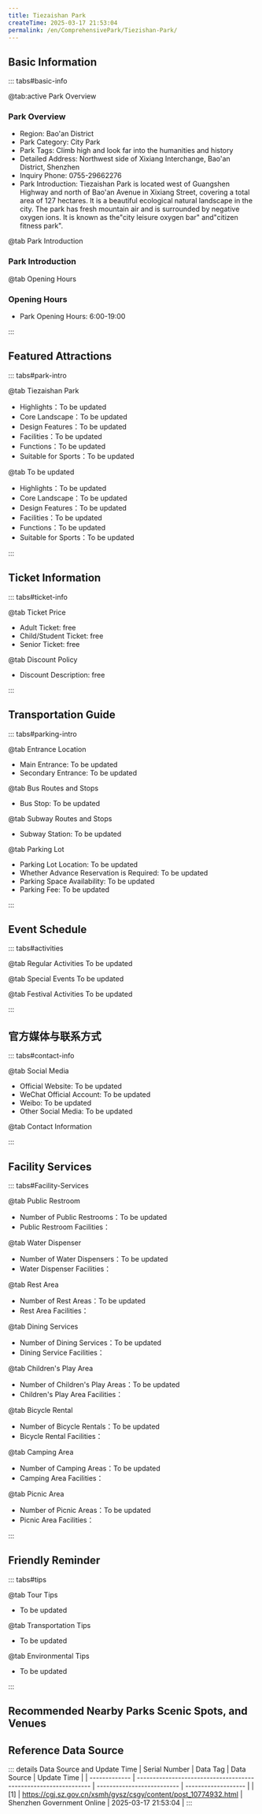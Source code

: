 ```yaml
---
title: Tiezaishan Park
createTime: 2025-03-17 21:53:04
permalink: /en/ComprehensivePark/Tiezishan-Park/
---
```



<script setup>
import ImageSwiper from '/.vuepress/theme/components/ImageSwiper.vue'
// 轮播图数据
const swiperItems = [
    {
                link: 'https://cgj.sz.gov.cn/img/4/4005/4005832/10774932.png',
                title: 'Tiezaishan Park',
                description: '',
                author: 'Shenzhen Government Online',
                date: '2025/03/17'
                },
  {
                link: 'https://cgj.sz.gov.cn/img/4/4005/4005832/10774932.png',
                title: 'Tiezaishan Park',
                description: '',
                author: 'Shenzhen Government Online',
                date: '2025/03/17'
                }
]
// 配置项
const swiperConfig = {
  height: 500,
  showInfo: true
}
</script>
<!-- 轮播图组件 -->
<ImageSwiper :items="swiperItems" :config="swiperConfig" />



## Basic Information

::: tabs#basic-info

@tab:active Park Overview
### Park Overview
- Region: Bao'an District
- Park Category: City Park
- Park Tags: Climb high and look far into the humanities and history
- Detailed Address: Northwest side of Xixiang Interchange, Bao'an District, Shenzhen
- Inquiry Phone: 0755-29662276
- Park Introduction: Tiezaishan Park is located west of Guangshen Highway and north of Bao'an Avenue in Xixiang Street, covering a total area of 127 hectares. It is a beautiful ecological natural landscape in the city. The park has fresh mountain air and is surrounded by negative oxygen ions. It is known as the"city leisure oxygen bar" and"citizen fitness park".

@tab Park Introduction
### Park Introduction
@tab Opening Hours
### Opening Hours
- Park Opening Hours: 6:00-19:00

:::

## Featured Attractions

::: tabs#park-intro

@tab Tiezaishan Park
<ImageCard
image="https://cgj.sz.gov.cn/images/index20230710_1.png"
    title="Tiezaishan Park"
    description="Tiezai Mountain Park is rich in cultural and historical heritage and has many fascinating mountain and forest landscapes. Scenic spots such as Qibi Shenghui, Cailu Huifang, Ningcui Yougu, and Guhua Huicui provide visitors with the best viewing platform, with a view of the sea in the southwest and the new appearance of Bao'an Central District in the southeast. The ancient tombs of Tiezai Mountain are a three-dimensional museum, in which a large number of tombs from the Eastern Jin Dynasty have been discovered, which is a rare archaeological discovery in Shenzhen and even in the entire South China region."
    date=""
    author="Shenzhen Government Online"
/>


- Highlights：To be updated
- Core Landscape：To be updated
- Design Features：To be updated
- Facilities：To be updated
- Functions：To be updated
- Suitable for Sports：To be updated

@tab To be updated
<ImageCard
image="https://cgj.sz.gov.cn/images/index20230710_1.png"
    title="Tiezaishan Park"
    description="Tiezai Mountain Park is rich in cultural and historical heritage and has many fascinating mountain and forest landscapes. Scenic spots such as Qibi Shenghui, Cailu Huifang, Ningcui Yougu, and Guhua Huicui provide visitors with the best viewing platform, with a view of the sea in the southwest and the new appearance of Bao'an Central District in the southeast. The ancient tombs of Tiezai Mountain are a three-dimensional museum, in which a large number of tombs from the Eastern Jin Dynasty have been discovered, which is a rare archaeological discovery in Shenzhen and even in the entire South China region."
    date=""
    author="Shenzhen Government Online"
/>


- Highlights：To be updated
- Core Landscape：To be updated
- Design Features：To be updated
- Facilities：To be updated
- Functions：To be updated
- Suitable for Sports：To be updated

:::

## Ticket Information

::: tabs#ticket-info

@tab Ticket Price
- Adult Ticket: free
- Child/Student Ticket: free
- Senior Ticket: free

@tab Discount Policy
- Discount Description: free

:::

## Transportation Guide

::: tabs#parking-intro

@tab Entrance Location
- Main Entrance: To be updated
- Secondary Entrance: To be updated

@tab Bus Routes and Stops
- Bus Stop: To be updated

@tab Subway Routes and Stops
- Subway Station: To be updated

@tab Parking Lot
- Parking Lot Location: To be updated
- Whether Advance Reservation is Required: To be updated
- Parking Space Availability: To be updated
- Parking Fee: To be updated

:::

## Event Schedule

::: tabs#activities

@tab Regular Activities
To be updated

@tab Special Events
To be updated

@tab Festival Activities
To be updated

:::

## 官方媒体与联系方式

::: tabs#contact-info

@tab Social Media
- Official Website: To be updated
- WeChat Official Account: To be updated
- Weibo: To be updated
- Other Social Media: To be updated

@tab Contact Information

:::

## Facility Services

::: tabs#Facility-Services

@tab Public Restroom
- Number of Public Restrooms：To be updated
- Public Restroom Facilities：

@tab Water Dispenser
- Number of Water Dispensers：To be updated
- Water Dispenser Facilities：

@tab Rest Area
- Number of Rest Areas：To be updated
- Rest Area Facilities：

@tab Dining Services
- Number of Dining Services：To be updated
- Dining Service Facilities：

@tab Children's Play Area
- Number of Children's Play Areas：To be updated
- Children's Play Area Facilities：

@tab Bicycle Rental
- Number of Bicycle Rentals：To be updated
- Bicycle Rental Facilities：

@tab Camping Area
- Number of Camping Areas：To be updated
- Camping Area Facilities：

@tab Picnic Area
- Number of Picnic Areas：To be updated
- Picnic Area Facilities：

:::

## Friendly Reminder

::: tabs#tips

@tab Tour Tips
- To be updated

@tab Transportation Tips
- To be updated

@tab Environmental Tips
- To be updated

:::

## Recommended Nearby Parks Scenic Spots, and Venues

<CardGrid>
  <ImageCard
        image="https://cgj.sz.gov.cn/img/4/4005/4005834/10774933.jpg"
        title="Baguang Water Ecological Park"
        description="Baguang Water Ecological Park is located on the side of Xixiang Road in Baguang District, Dapeng New District, with a total area of about 10.47 hectares, of whi"
        href="/en/ComprehensivePark/Baguang Water Ecological Park"
        author="Shenzhen Government Online"
        date="2025/01/02"
      />
      <ImageCard
        image="https://cgj.sz.gov.cn/img/4/4005/4005834/10774933.jpg"
        title="Baguang Water Ecological Park"
        description="Baguang Water Ecological Park is located on the side of Xixiang Road in Baguang District, Dapeng New District, with a total area of about 10.47 hectares, of whi"
        href="/en/ComprehensivePark/Baguang Water Ecological Park"
        author="Shenzhen Government Online"
        date="2025/01/02"
      />
    </CardGrid>


## Reference Data Source

::: details Data Source and Update Time
| Serial Number | Data Tag                                                        | Data Source                | Update Time         |
| ------------- | --------------------------------------------------------------- | -------------------------- | ------------------- |
| [1]           | https://cgj.sz.gov.cn/xsmh/gysz/csgy/content/post_10774932.html | Shenzhen Government Online | 2025-03-17 21:53:04 |
:::

